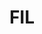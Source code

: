 ---
ee_id: '4455'
site: '1'
type: '2'
long_id: 2018-084 FIL
url: 2018-084-fil
year: '2018'
medium: IQDemy Premium UV ink on​ ​IKEA LINNMON​ table tops
commission:
add_credit:
dims: 118 x 29.5 in
pitch:
ps:
live_url:
related:
title: FIL
youtube:
imgs: fil-2018-084-db-ug--CrSE.jpg
subheading:
year2: '2018'
download:
add_credits:
related_code:
! '':
layout: things-i-made
---
